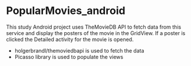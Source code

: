 # PopularMovies_android
This  study Android project uses TheMovieDB API to fetch data from this service and display the posters of the movie in the GridView. If a poster is clicked the Detailed activity for the movie is opened.
-	holgerbrandl/themoviedbapi is used to fetch the data
-	Picasso library is used to populate the views

